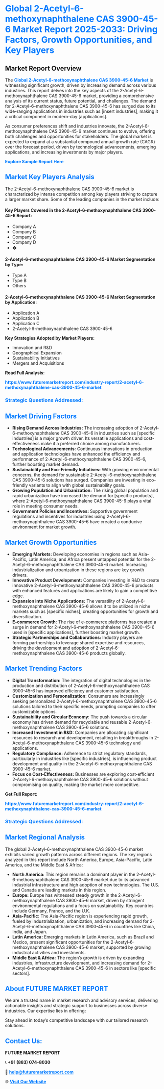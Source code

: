 <h1 style="color: #007BFF;">Global 2-Acetyl-6-methoxynaphthalene CAS 3900-45-6 Market Report 2025-2033: Driving Factors, Growth Opportunities, and Key Players</h1>

<section id="overview">
<h2>Market Report Overview</h2>
<p>The <a href="https://www.futuremarketreport.com/industry-report/2-acetyl-6-methoxynaphthalene-cas-3900-45-6-market" style="color: #007BFF; text-decoration: none;"><strong>Global 2-Acetyl-6-methoxynaphthalene CAS 3900-45-6 Market</strong></a> is witnessing significant growth, driven by increasing demand across various industries. This report delves into the key aspects of the 2-Acetyl-6-methoxynaphthalene CAS 3900-45-6 market, providing a comprehensive analysis of its current status, future potential, and challenges. The demand for 2-Acetyl-6-methoxynaphthalene CAS 3900-45-6 has surged due to its wide-ranging applications in industries such as [insert industries], making it a critical component in modern-day [applications].</p>
<p>As consumer preferences shift and industries innovate, the 2-Acetyl-6-methoxynaphthalene CAS 3900-45-6 market continues to evolve, offering both challenges and opportunities for stakeholders. The global market is expected to expand at a substantial compound annual growth rate (CAGR) over the forecast period, driven by technological advancements, emerging applications, and increasing investments by major players.</p>
</section>

<section id="overview">
<p><a href="https://www.futuremarketreport.com/request-sample/reportId=112641" style="color: #007BFF; text-decoration: none;"><strong>Explore Sample Report Here</strong></a></p>
</section>

<section id="key-players">
<h2 style="color: #007BFF;">Market Key Players Analysis</h2>
<p>The 2-Acetyl-6-methoxynaphthalene CAS 3900-45-6 market is characterized by intense competition among key players striving to capture a larger market share. Some of the leading companies in the market include:</p>
<h4>Key Players Covered in the 2-Acetyl-6-methoxynaphthalene CAS 3900-45-6 Report:</h4>
<ul><li>Company A</li><li>Company B</li><li>Company C</li><li>Company D</li><li>�</li></ul>
<h4>2-Acetyl-6-methoxynaphthalene CAS 3900-45-6 Market Segmentation by Type:</h4>
<ul><li>Type A</li><li>Type B</li><li>Others</li></ul>

<h4>2-Acetyl-6-methoxynaphthalene CAS 3900-45-6 Market Segmentation by Application:</h4>
<ul><li>Application A</li><li>Application B</li><li>Application C</li><li>2-Acetyl-6-methoxynaphthalene CAS 3900-45-6</li></ul>
<p><strong>Key Strategies Adopted by Market Players:</strong></p>
<ul>
<li>Innovation and R&D</li>
<li>Geographical Expansion</li>
<li>Sustainability Initiatives</li>
<li>Mergers and Acquisitions</li>
</ul>
</section>

<section>
<p><strong>Read Full Analysis: </strong></p><a href="https://www.futuremarketreport.com/industry-report/2-acetyl-6-methoxynaphthalene-cas-3900-45-6-market" style="color: #007BFF; text-decoration: none;"><strong>https://www.futuremarketreport.com/industry-report/2-acetyl-6-methoxynaphthalene-cas-3900-45-6-market</strong></a>
<h3 style="color: #007BFF;">Strategic Questions Addressed:</h3>
</section>

<section id="driving-factors">
<h2 style="color: #007BFF;">Market Driving Factors</h2>
<ul>
<li><strong>Rising Demand Across Industries:</strong> The increasing adoption of 2-Acetyl-6-methoxynaphthalene CAS 3900-45-6 in industries such as [specific industries] is a major growth driver. Its versatile applications and cost-effectiveness make it a preferred choice among manufacturers.</li>
<li><strong>Technological Advancements:</strong> Continuous innovations in production and application technologies have enhanced the efficiency and performance of 2-Acetyl-6-methoxynaphthalene CAS 3900-45-6, further boosting market demand.</li>
<li><strong>Sustainability and Eco-Friendly Initiatives:</strong> With growing environmental concerns, the demand for sustainable 2-Acetyl-6-methoxynaphthalene CAS 3900-45-6 solutions has surged. Companies are investing in eco-friendly variants to align with global sustainability goals.</li>
<li><strong>Growing Population and Urbanization:</strong> The rising global population and rapid urbanization have increased the demand for [specific products], where 2-Acetyl-6-methoxynaphthalene CAS 3900-45-6 plays a vital role in meeting consumer needs.</li>
<li><strong>Government Policies and Incentives:</strong> Supportive government regulations and incentives for industries using 2-Acetyl-6-methoxynaphthalene CAS 3900-45-6 have created a conducive environment for market growth.</li>
</ul>
</section>

<section id="growth-opportunities">
<h2 style="color: #007BFF;">Market Growth Opportunities</h2>
<ul>
<li><strong>Emerging Markets:</strong> Developing economies in regions such as Asia-Pacific, Latin America, and Africa present untapped potential for the 2-Acetyl-6-methoxynaphthalene CAS 3900-45-6 market. Increasing industrialization and urbanization in these regions are key growth drivers.</li>
<li><strong>Innovative Product Development:</strong> Companies investing in R&D to create innovative 2-Acetyl-6-methoxynaphthalene CAS 3900-45-6 products with enhanced features and applications are likely to gain a competitive edge.</li>
<li><strong>Expansion into Niche Applications:</strong> The versatility of 2-Acetyl-6-methoxynaphthalene CAS 3900-45-6 allows it to be utilized in niche markets such as [specific niches], creating opportunities for growth and diversification.</li>
<li><strong>E-commerce Growth:</strong> The rise of e-commerce platforms has created a surge in demand for 2-Acetyl-6-methoxynaphthalene CAS 3900-45-6 used in [specific applications], further boosting market growth.</li>
<li><strong>Strategic Partnerships and Collaborations:</strong> Industry players are forming partnerships to leverage shared expertise and resources, driving the development and adoption of 2-Acetyl-6-methoxynaphthalene CAS 3900-45-6 products globally.</li>
</ul>
</section>

<section id="trending-factors">
<h2 style="color: #007BFF;">Market Trending Factors</h2>
<ul>
<li><strong>Digital Transformation:</strong> The integration of digital technologies in the production and distribution of 2-Acetyl-6-methoxynaphthalene CAS 3900-45-6 has improved efficiency and customer satisfaction.</li>
<li><strong>Customization and Personalization:</strong> Consumers are increasingly seeking personalized 2-Acetyl-6-methoxynaphthalene CAS 3900-45-6 solutions tailored to their specific needs, prompting companies to offer customizable options.</li>
<li><strong>Sustainability and Circular Economy:</strong> The push towards a circular economy has driven demand for recyclable and reusable 2-Acetyl-6-methoxynaphthalene CAS 3900-45-6 solutions.</li>
<li><strong>Increased Investment in R&D:</strong> Companies are allocating significant resources to research and development, resulting in breakthroughs in 2-Acetyl-6-methoxynaphthalene CAS 3900-45-6 technology and applications.</li>
<li><strong>Regulatory Compliance:</strong> Adherence to strict regulatory standards, particularly in industries like [specific industries], is influencing product development and quality in the 2-Acetyl-6-methoxynaphthalene CAS 3900-45-6 market.</li>
<li><strong>Focus on Cost-Effectiveness:</strong> Businesses are exploring cost-efficient 2-Acetyl-6-methoxynaphthalene CAS 3900-45-6 solutions without compromising on quality, making the market more competitive.</li>
</ul>
</section>

<section>
<p><strong>Get Full Report: </strong></p><a href="https://www.futuremarketreport.com/industry-report/2-acetyl-6-methoxynaphthalene-cas-3900-45-6-market" style="color: #007BFF; text-decoration: none;"><strong>https://www.futuremarketreport.com/industry-report/2-acetyl-6-methoxynaphthalene-cas-3900-45-6-market</strong></a>
<h3 style="color: #007BFF;">Strategic Questions Addressed:</h3>
</section>


<section id="regional-analysis">
<h2 style="color: #007BFF;">Market Regional Analysis</h2>
<p>The global 2-Acetyl-6-methoxynaphthalene CAS 3900-45-6 market exhibits varied growth patterns across different regions. The key regions analyzed in this report include North America, Europe, Asia-Pacific, Latin America, and the Middle East & Africa:</p>
<ul>
<li><strong>North America:</strong> This region remains a dominant player in the 2-Acetyl-6-methoxynaphthalene CAS 3900-45-6 market due to its advanced industrial infrastructure and high adoption of new technologies. The U.S. and Canada are leading markets in this region.</li>
<li><strong>Europe:</strong> Europe has witnessed steady growth in the 2-Acetyl-6-methoxynaphthalene CAS 3900-45-6 market, driven by stringent environmental regulations and a focus on sustainability. Key countries include Germany, France, and the U.K.</li>
<li><strong>Asia-Pacific:</strong> The Asia-Pacific region is experiencing rapid growth, fueled by industrialization, urbanization, and increasing demand for 2-Acetyl-6-methoxynaphthalene CAS 3900-45-6 in countries like China, India, and Japan.</li>
<li><strong>Latin America:</strong> Emerging markets in Latin America, such as Brazil and Mexico, present significant opportunities for the 2-Acetyl-6-methoxynaphthalene CAS 3900-45-6 market, supported by growing industrial activities and investments.</li>
<li><strong>Middle East & Africa:</strong> The region’s growth is driven by expanding industries, infrastructure development, and increasing demand for 2-Acetyl-6-methoxynaphthalene CAS 3900-45-6 in sectors like [specific sectors].</li>
</ul>
</section>

<footer>
<h2 style="color: #007BFF;">About FUTURE MARKET REPORT</h2>
<p>We are a trusted name in market research and advisory services, delivering actionable insights and strategic support to businesses across diverse industries. Our expertise lies in offering:</p>

<p>Stay ahead in today’s competitive landscape with our tailored research solutions.</p>

<h2 style="color: #007BFF;">Contact Us:</h2>
<p><strong>FUTURE MARKET REPORT</strong></p>
<p>📞 <strong>+91 (883) 074-8030</strong></p>
<p>📧 <strong><a href="mailto:help@futuremarketreport.com" style="color: #007BFF;">help@futuremarketreport.com</a></strong></p>
<p>🌐 <strong><a href="https://www.futuremarketreport.com/" style="color: #007BFF;">Visit Our Website</a></strong></p>
</footer>